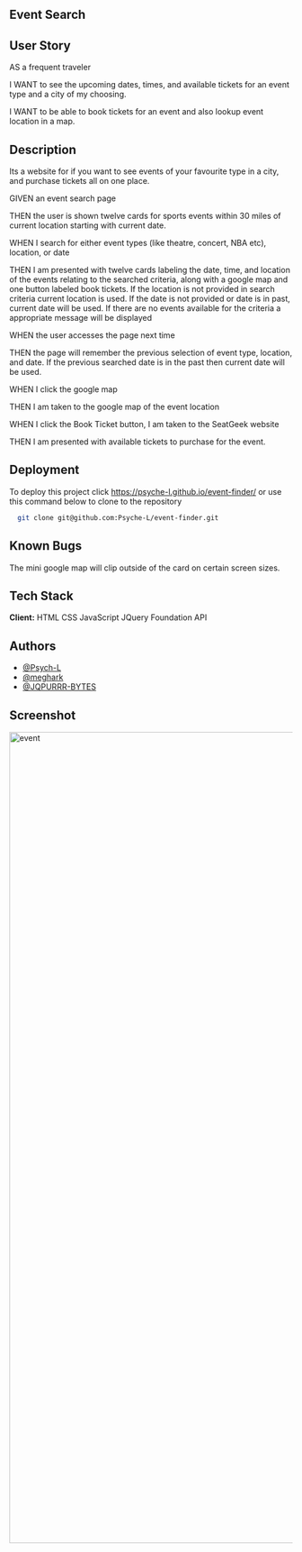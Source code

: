 
## Event Search

## User Story
AS a frequent traveler

I WANT to see the upcoming dates, times, and available tickets for an event type and  a city of my choosing. 

I WANT to be able to book tickets for an event and also lookup event location in a map.

## Description
Its a website for if you want to see events of your favourite type in a city, and purchase tickets all on one place.

GIVEN an event search page

THEN the user is shown twelve cards for sports events within 30 miles of current location starting with current date.

WHEN I search for either event types (like theatre, concert, NBA etc), location, or date

THEN I am presented with twelve cards labeling the date, time, and location of the events relating to the searched criteria, along with a google map and one button labeled book tickets. If the location is not provided in search criteria current location is used. If the date is not provided or date is in past, current date will be used. If there are no events available for the criteria a appropriate message will be displayed

WHEN the user accesses the page next time 

THEN the page will remember the previous selection of event type, location, and date. If the previous searched date is in the past then current date will be used.

WHEN I click the google map

THEN I am taken to the google map of the event location

WHEN  I click the Book Ticket button, I am taken to the SeatGeek website

THEN I am presented with available tickets to purchase for the event.


## Deployment

To deploy this project click https://psyche-l.github.io/event-finder/
or use this command below to clone to the repository 

```bash
  git clone git@github.com:Psyche-L/event-finder.git
```

## Known Bugs

The mini google map will clip outside of the card on certain screen sizes.
## Tech Stack

**Client:** HTML CSS JavaScript JQuery Foundation API




## Authors

- [@Psych-L](https://github.com/Psyche-L)
- [@meghark](https://github.com/meghark)
- [@JQPURRR-BYTES](https://github.com/JQPURRR-BYTES)


## Screenshot

<img width="1440" alt="event" src="https://user-images.githubusercontent.com/96844515/159196146-97fdc4c6-5dec-4f94-91fa-2577476bf9ba.png">



